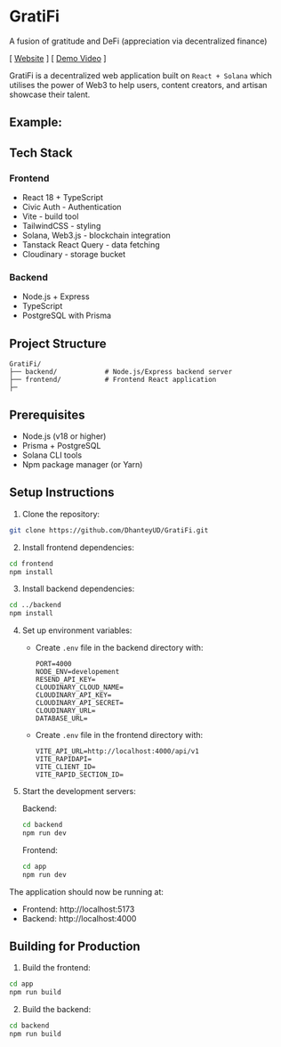 # GratiFi

A fusion of gratitude and DeFi (appreciation via decentralized finance)

[ [Website](https://grati-fi.vercel.app/login) ] [ [Demo Video](https://www.loom.com/share/7e7534b2b43d4a06be6009b53e5bd521?sid=33ea91a5-ec6a-46e4-9e2c-3c840c68dc25) ]

<!-- Image Here -->

GratiFi is a decentralized web application built on `React + Solana` which utilises the power of Web3 to help users, content creators, and artisan showcase their talent.

## Example:

<!-- Image here -->


## Tech Stack

### Frontend

- React 18 + TypeScript
- Civic Auth - Authentication
- Vite - build tool
- TailwindCSS - styling
- Solana, Web3.js - blockchain integration
- Tanstack React Query - data fetching
- Cloudinary - storage bucket

### Backend

- Node.js + Express
- TypeScript
- PostgreSQL with Prisma

## Project Structure

```
GratiFi/
├── backend/            # Node.js/Express backend server
├── frontend/           # Frontend React application
├─
```

## Prerequisites

- Node.js (v18 or higher)
- Prisma + PostgreSQL
- Solana CLI tools
- Npm package manager (or Yarn)

## Setup Instructions

1. Clone the repository:

```bash
git clone https://github.com/DhanteyUD/GratiFi.git
```

2. Install frontend dependencies:

```bash
cd frontend
npm install
```

3. Install backend dependencies:

```bash
cd ../backend
npm install
```

4. Set up environment variables:

   - Create `.env` file in the backend directory with:
     ```
     PORT=4000
     NODE_ENV=developement
     RESEND_API_KEY=
     CLOUDINARY_CLOUD_NAME=
     CLOUDINARY_API_KEY=
     CLOUDINARY_API_SECRET=
     CLOUDINARY_URL=
     DATABASE_URL=
     ```
   - Create `.env` file in the frontend directory with:
     ```
     VITE_API_URL=http://localhost:4000/api/v1
     VITE_RAPIDAPI=
     VITE_CLIENT_ID=
     VITE_RAPID_SECTION_ID=

     ```

5. Start the development servers:

   Backend:

   ```bash
   cd backend
   npm run dev
   ```

   Frontend:

   ```bash
   cd app
   npm run dev
   ```

The application should now be running at:

- Frontend: http://localhost:5173
- Backend: http://localhost:4000

## Building for Production

1. Build the frontend:

```bash
cd app
npm run build
```

2. Build the backend:

```bash
cd backend
npm run build
```


